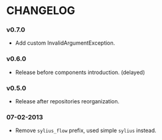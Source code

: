 CHANGELOG
=========

### v0.7.0

* Add custom InvalidArgumentException.

### v0.6.0

* Release before components introduction. (delayed)

### v0.5.0

* Release after repositories reorganization.

### 07-02-2013

* Remove ``sylius_flow`` prefix, used simple ``sylius`` instead.
